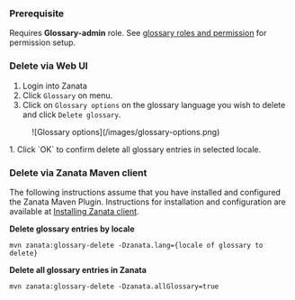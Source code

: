 ### Prerequisite
Requires **Glossary-admin** role. See [glossary roles and permission](/user-guide/glossary/glossary-roles-permissions) for permission setup.

### Delete via Web UI
1. Login into Zanata
1. Click `Glossary` on menu.
1. Click on `Glossary options` on the glossary language you wish to delete and click `Delete glossary`.
<figure>
![Glossary options](/images/glossary-options.png)
</figure>
1. Click `OK` to confirm delete all glossary entries in selected locale.


### Delete via Zanata Maven client
The following instructions assume that you have installed and configured the Zanata Maven Plugin. 
Instructions for installation and configuration are available at [Installing Zanata client](http://zanata-client.readthedocs.org/en/latest/installation/).

**Delete glossary entries by locale**

```
mvn zanata:glossary-delete -Dzanata.lang={locale of glossary to delete}
```

**Delete all glossary entries in Zanata**

```
mvn zanata:glossary-delete -Dzanata.allGlossary=true
```
